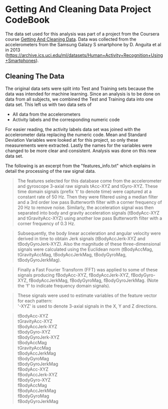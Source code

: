 # Getting And Cleaning Data Project CodeBook

The data set used for this analysis was part of a project from the Coursera course [Getting And Cleaning Data](https://www.coursera.org/learn/data-cleaning). Data was collected from the accelerometers from the Samsung Galazy S smartphone by D. Anguita et al in 2013 (<https://archive.ics.uci.edu/ml/datasets/Human+Activity+Recognition+Using+Smartphones>).

## Cleaning The Data

The original data sets were split into Test and Training sets because the data was intended for machine learning. Since an analysis is to be done on data from all subjects, we combined the Test and Training data into one data set. This left us with two data sets of

-   All data from the accelerometers
-   Activity labels and the corresponding numeric code

For easier reading, the activity labels data set was joined with the accelerometer data replacing the numeric code. Mean and Standard Deviation Variables were looked at for this project, so only these measurements were extracted. Lastly the names for the variables were changed to be more clear and consistent. Analysis was done on this new data set.

The following is an excerpt from the "features_info.txt" which explains in detail the processing of the raw signal data.

> The features selected for this database come from the accelerometer and gyroscope 3-axial raw signals tAcc-XYZ and tGyro-XYZ. These time domain signals (prefix 't' to denote time) were captured at a constant rate of 50 Hz. Then they were filtered using a median filter and a 3rd order low pass Butterworth filter with a corner frequency of 20 Hz to remove noise. Similarly, the acceleration signal was then separated into body and gravity acceleration signals (tBodyAcc-XYZ and tGravityAcc-XYZ) using another low pass Butterworth filter with a corner frequency of 0.3 Hz.

> Subsequently, the body linear acceleration and angular velocity were derived in time to obtain Jerk signals (tBodyAccJerk-XYZ and tBodyGyroJerk-XYZ). Also the magnitude of these three-dimensional signals were calculated using the Euclidean norm (tBodyAccMag, tGravityAccMag, tBodyAccJerkMag, tBodyGyroMag, tBodyGyroJerkMag).

> Finally a Fast Fourier Transform (FFT) was applied to some of these signals producing fBodyAcc-XYZ, fBodyAccJerk-XYZ, fBodyGyro-XYZ, fBodyAccJerkMag, fBodyGyroMag, fBodyGyroJerkMag. (Note the 'f' to indicate frequency domain signals).

> These signals were used to estimate variables of the feature vector for each pattern:\
> '-XYZ' is used to denote 3-axial signals in the X, Y and Z directions.

> tBodyAcc-XYZ\
> tGravityAcc-XYZ\
> tBodyAccJerk-XYZ\
> tBodyGyro-XYZ\
> tBodyGyroJerk-XYZ\
> tBodyAccMag\
> tGravityAccMag\
> tBodyAccJerkMag\
> tBodyGyroMag\
> tBodyGyroJerkMag\
> fBodyAcc-XYZ\
> fBodyAccJerk-XYZ\
> fBodyGyro-XYZ\
> fBodyAccMag\
> fBodyAccJerkMag\
> fBodyGyroMag\
> fBodyGyroJerkMag
